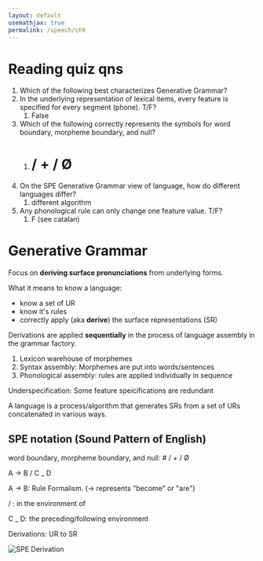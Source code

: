 ```yaml
---
layout: default
usemathjax: true
permalink: /speech/ch9
---
```


# Reading quiz qns

1. Which of the following best characterizes Generative Grammar?
2. In the underlying representation of lexical items, every feature is specified for every segment (phone). T/F?
   1. False
3. Which of the following correctly represents the symbols for word boundary, morpheme boundary, and null?
   1. # / + / Ø
4. On the SPE Generative Grammar view of language, how do different languages differ?
   1. different algorithm
5. Any phonological rule can only change one feature value. T/F?
   1. F (see catalan)


# Generative Grammar

Focus on **deriving surface pronunciations** from underlying forms.

What it means to know a language:
- know a set of UR
- know it's rules
- correctly apply (aka **derive**) the surface representations (SR)

Derivations are applied **sequentially** in the process of language assembly in the grammar factory.

1. Lexicon warehouse of morphemes
2. Syntax assembly: Morphemes are put into words/sentences
3. Phonological assembly: rules are applied individually in sequence

Underspecification: Some feature speicifications are redundant

A language is a process/algorithm that generates SRs from a set of URs concatenated in various ways.

## SPE notation (Sound Pattern of English)

word boundary, morpheme boundary, and null:  # / + / Ø

A -> B / C _ D

A -> B: Rule Formalism. (-> represents "become" or "are")

/ : in the environment of

C _ D: the preceding/following environment

Derivations: UR to SR

![SPE Derivation](/notes-blog/assets/img/speech/spe-derive.png)